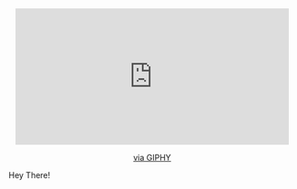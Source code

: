<div id="header" align="center">
 <iframe src="https://giphy.com/embed/UKKDQoOnecmMr9rsB8" width="480" height="240" frameBorder="0" class="giphy-embed" allowFullScreen></iframe><p><a href="https://giphy.com/gifs/cyber-security-attack-muleyong-UKKDQoOnecmMr9rsB8">via GIPHY</a></p>
</div>

Hey There!